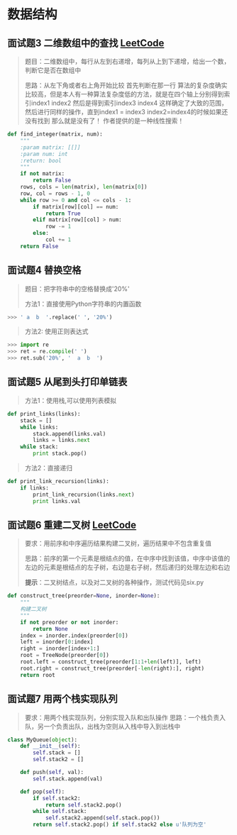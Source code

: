 # 数据结构

## 面试题3 二维数组中的查找 [LeetCode](https://leetcode.com/problems/search-a-2d-matrix-ii/)
> 题目：二维数组中，每行从左到右递增，每列从上到下递增，给出一个数，判断它是否在数组中
>
> 思路：从左下角或者右上角开始比较
>首先判断在那一行 算法的复杂度确实比较高，但是本人有一种算法复杂度低的方法，就是在四个轴上分别得到索引index1 index2
>然后是得到索引index3 index4 这样确定了大致的范围，然后进行同样的操作，直到index1 = index3 index2=index4的时候如果还没有找到 那么就是没有了！
>作者提供的是一种线性搜索！

```python
def find_integer(matrix, num):
    """
    :param matrix: [[]]
    :param num: int
    :return: bool
    """
    if not matrix:
        return False
    rows, cols = len(matrix), len(matrix[0])
    row, col = rows - 1, 0
    while row >= 0 and col <= cols - 1:
        if matrix[row][col] == num:
            return True
        elif matrix[row][col] > num:
            row -= 1
        else:
            col += 1
    return False
```

## 面试题4 替换空格
> 题目：把字符串中的空格替换成'20%'
>
>方法1：直接使用Python字符串的内置函数

```python
>>> ' a  b  '.replace(' ', '20%')
```
> 方法2: 使用正则表达式

```python
>>> import re
>>> ret = re.compile(' ')
>>> ret.sub('20%', '  a  b  ')
```

## 面试题5 从尾到头打印单链表
> 方法1：使用栈,可以使用列表模拟

```python
def print_links(links):
    stack = []
    while links:
        stack.append(links.val)
        links = links.next
    while stack:
        print stack.pop()
```
> 方法2：直接递归

```python
def print_link_recursion(links):
    if links:
        print_link_recursion(links.next)
        print links.val
```

## 面试题6 重建二叉树 [LeetCode](https://leetcode.com/problems/construct-binary-tree-from-preorder-and-inorder-traversal/)
> 要求：用前序和中序遍历结果构建二叉树，遍历结果中不包含重复值
>
> 思路：前序的第一个元素是根结点的值，在中序中找到该值，中序中该值的左边的元素是根结点的左子树，右边是右子树，然后递归的处理左边和右边
>
> **提示**：二叉树结点，以及对二叉树的各种操作，测试代码见six.py
```python
def construct_tree(preorder=None, inorder=None):
    """
    构建二叉树
    """
    if not preorder or not inorder:
        return None
    index = inorder.index(preorder[0])
    left = inorder[0:index]
    right = inorder[index+1:]
    root = TreeNode(preorder[0])
    root.left = construct_tree(preorder[1:1+len(left)], left)
    root.right = construct_tree(preorder[-len(right):], right)
    return root
```

## 面试题7 用两个栈实现队列
> 要求：用两个栈实现队列，分别实现入队和出队操作
> 思路：一个栈负责入队，另一个负责出队，出栈为空则从入栈中导入到出栈中

```python
class MyQueue(object):
    def __init__(self):
        self.stack = []
        self.stack2 = []

    def push(self, val):
        self.stack.append(val)

    def pop(self):
        if self.stack2:
            return self.stack2.pop()
        while self.stack:
            self.stack2.append(self.stack.pop())
        return self.stack2.pop() if self.stack2 else u'队列为空'
```
